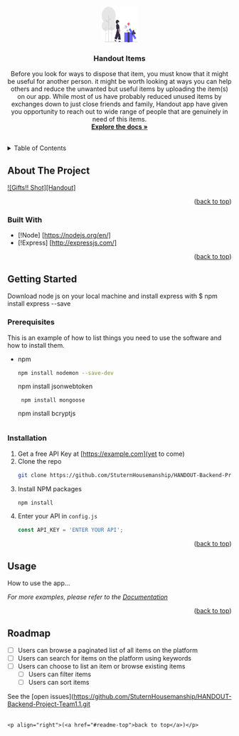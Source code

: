 <!-- Know more about the app: See: [https://github.com/StuternHousemanship/HANDOUT-Backend-Project-Team1.1.git)] -->
<a name="Handout"></a>
<!--
*** Handout app is an app based on giving out useful Items that are not needed.
*** The backend app is created to enhance scalability and efficiency towards easy access to 
*** regular gift items uploaded by various users accross the globe.
-->



<!-- PACKAGES USED -->
<!--
*** NODE JS.
*** EXPRESS JS.
*** MONGO DB && MONGOOSE
*** CONCURRENTLY.
*** NODEMON
-->




<!-- PROJECT LOGO -->
<br />
<div align="center">
  <a href="[https://github.com/StuternHousemanship/HANDOUT-Backend-Project-Team1.1.git)">
    <img src="userView/gift.svg" alt="Logo" width="80" height="80">
  </a>

<h3 align="center">Handout Items</h3>

  <p align="center">
   Before you look for ways to dispose that item, you must know that it might be useful for another person. 
   it might be worth looking at ways you can help others and reduce the unwanted but useful items by uploading the item(s) on our app.
   While most of us have probably reduced unused items by exchanges down to just close friends and family, Handout app have given you opportunity to reach out to wide range of people that are genuinely in need of this items.
    <br />
    <a href="https://github.com/ StuternHousemanship/HANDOUT-Backend-Project-Team1.1/HANDOUT-Backend-Project-Team1.1"><strong>Explore the docs »</strong></a>
    <br />
    <br />
  </p>
</div>



<!-- TABLE OF CONTENTS -->
<details>
  <summary>Table of Contents</summary>
  <ol>
    <li>
      <a href="#about-the-project">About The Project</a>
      <ul>
        <li><a href="#built-with">Built With</a></li>
      </ul>
    </li>
    <li>
      <a href="#getting-started">Getting Started</a>
      <ul>
        <li><a href="#prerequisites">Prerequisites</a></li>
        <li><a href="#installation">Installation</a></li>
      </ul>
    </li>
    <li><a href="#usage">Usage</a></li>
    <li><a href="#roadmap">Roadmap</a></li>
    <li><a href="#contributing">Contributing</a></li>
    <li><a href="#license">License</a></li>
    <li><a href="#contact">Contact</a></li>
    <li><a href="#acknowledgments">Acknowledgments</a></li>
  </ol>
</details>



<!-- ABOUT THE PROJECT -->
## About The Project

[![Gifts!! Shot][Handout]](https://example.com)



<p align="right">(<a href="#readme-top">back to top</a>)</p>



### Built With

* [!Node] [https://nodejs.org/en/]
* [!Express] [http://expressjs.com/]

<p align="right">(<a href="#readme-top">back to top</a>)</p>



<!-- GETTING STARTED -->
## Getting Started

Download node js on your local machine and install express with
$ npm install express --save

### Prerequisites

This is an example of how to list things you need to use the software and how to install them.
* npm
  ```sh
  npm install nodemon --save-dev
  ```
   npm install jsonwebtoken
  ```
   npm install mongoose
  ```
   npm install bcryptjs
  ```

### Installation

1. Get a free API Key at [https://example.com](yet to come)
2. Clone the repo
   ```sh
   git clone https://github.com/StuternHousemanship/HANDOUT-Backend-Project-Team1.1.git
   ```
3. Install NPM packages
   ```sh
   npm install
   ```
4. Enter your API in `config.js`
   ```js
   const API_KEY = 'ENTER YOUR API';
   ```

<p align="right">(<a href="#readme-top">back to top</a>)</p>



<!-- USAGE EXAMPLES -->
## Usage

How to use the app...

_For more examples, please refer to the [Documentation](https://example.com)_

<p align="right">(<a href="#readme-top">back to top</a>)</p>



<!-- ROADMAP -->
## Roadmap

- [ ] Users can browse a paginated list of all items on the platform
- [ ] Users can search for items on the platform using keywords
- [ ] Users can choose to list an item or browse existing items
    - [ ] Users can filter items
    - [ ] Users can sort items

See the [open issues](https://github.com/StuternHousemanship/HANDOUT-Backend-Project-Team1.1.git
   ```/issues) for a full list of proposed features (and known issues).

<p align="right">(<a href="#readme-top">back to top</a>)</p>






